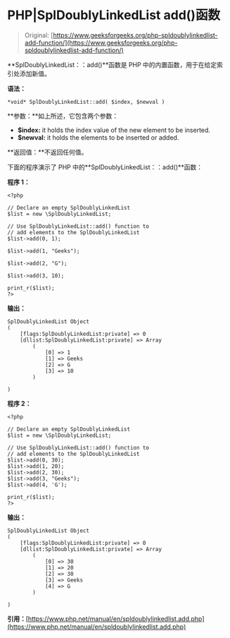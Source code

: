 # PHP|SplDoublyLinkedList add()函数

> Original: [https://www.geeksforgeeks.org/php-spldoublylinkedlist-add-function/](https://www.geeksforgeeks.org/php-spldoublylinkedlist-add-function/)

**SplDoublyLinkedList：：add()**函数是 PHP 中的内置函数，用于在给定索引处添加新值。

**语法：**

```
*void* SplDoublyLinkedList::add( $index, $newval )
```

**参数：**如上所述，它包含两个参数：

*   **$index:** it holds the index value of the new element to be inserted.
*   **$newval:** it holds the elements to be inserted or added.

**返回值：**不返回任何值。

下面的程序演示了 PHP 中的**SplDoublyLinkedList：：add()**函数：

**程序 1：**

```
<?php 

// Declare an empty SplDoublyLinkedList
$list = new \SplDoublyLinkedList;

// Use SplDoublyLinkedList::add() function to 
// add elements to the SplDoublyLinkedList
$list->add(0, 1); 

$list->add(1, "Geeks"); 

$list->add(2, "G"); 

$list->add(3, 10); 

print_r($list); 
?> 
```

**输出：**

```
SplDoublyLinkedList Object
(
    [flags:SplDoublyLinkedList:private] => 0
    [dllist:SplDoublyLinkedList:private] => Array
        (
            [0] => 1
            [1] => Geeks
            [2] => G
            [3] => 10
        )

)

```

**程序 2：**

```
<?php 

// Declare an empty SplDoublyLinkedList
$list = new \SplDoublyLinkedList;

// Use SplDoublyLinkedList::add() function to 
// add elements to the SplDoublyLinkedList
$list->add(0, 30);
$list->add(1, 20);
$list->add(2, 30);
$list->add(3, "Geeks");
$list->add(4, 'G');

print_r($list); 
?> 
```

**输出：**

```
SplDoublyLinkedList Object
(
    [flags:SplDoublyLinkedList:private] => 0
    [dllist:SplDoublyLinkedList:private] => Array
        (
            [0] => 30
            [1] => 20
            [2] => 30
            [3] => Geeks
            [4] => G
        )

)

```

**引用：**[https://www.php.net/manual/en/spldoublylinkedlist.add.php](https://www.php.net/manual/en/spldoublylinkedlist.add.php)